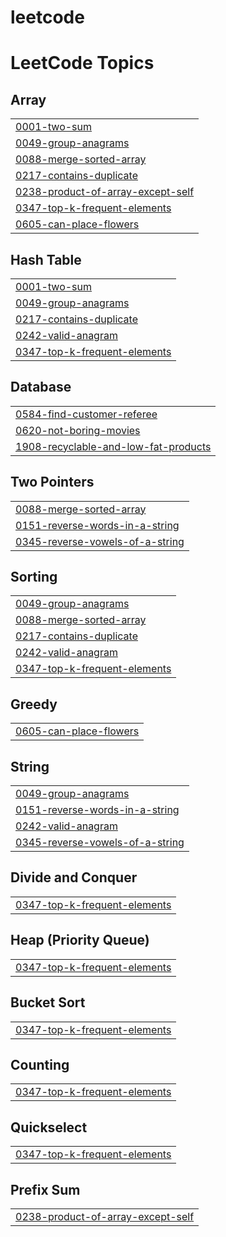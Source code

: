 # leetcode
<!---LeetCode Topics Start-->
# LeetCode Topics
## Array
|  |
| ------- |
| [0001-two-sum](https://github.com/annisa-rachma/leetcode/tree/master/0001-two-sum) |
| [0049-group-anagrams](https://github.com/annisa-rachma/leetcode/tree/master/0049-group-anagrams) |
| [0088-merge-sorted-array](https://github.com/annisa-rachma/leetcode/tree/master/0088-merge-sorted-array) |
| [0217-contains-duplicate](https://github.com/annisa-rachma/leetcode/tree/master/0217-contains-duplicate) |
| [0238-product-of-array-except-self](https://github.com/annisa-rachma/leetcode/tree/master/0238-product-of-array-except-self) |
| [0347-top-k-frequent-elements](https://github.com/annisa-rachma/leetcode/tree/master/0347-top-k-frequent-elements) |
| [0605-can-place-flowers](https://github.com/annisa-rachma/leetcode/tree/master/0605-can-place-flowers) |
## Hash Table
|  |
| ------- |
| [0001-two-sum](https://github.com/annisa-rachma/leetcode/tree/master/0001-two-sum) |
| [0049-group-anagrams](https://github.com/annisa-rachma/leetcode/tree/master/0049-group-anagrams) |
| [0217-contains-duplicate](https://github.com/annisa-rachma/leetcode/tree/master/0217-contains-duplicate) |
| [0242-valid-anagram](https://github.com/annisa-rachma/leetcode/tree/master/0242-valid-anagram) |
| [0347-top-k-frequent-elements](https://github.com/annisa-rachma/leetcode/tree/master/0347-top-k-frequent-elements) |
## Database
|  |
| ------- |
| [0584-find-customer-referee](https://github.com/annisa-rachma/leetcode/tree/master/0584-find-customer-referee) |
| [0620-not-boring-movies](https://github.com/annisa-rachma/leetcode/tree/master/0620-not-boring-movies) |
| [1908-recyclable-and-low-fat-products](https://github.com/annisa-rachma/leetcode/tree/master/1908-recyclable-and-low-fat-products) |
## Two Pointers
|  |
| ------- |
| [0088-merge-sorted-array](https://github.com/annisa-rachma/leetcode/tree/master/0088-merge-sorted-array) |
| [0151-reverse-words-in-a-string](https://github.com/annisa-rachma/leetcode/tree/master/0151-reverse-words-in-a-string) |
| [0345-reverse-vowels-of-a-string](https://github.com/annisa-rachma/leetcode/tree/master/0345-reverse-vowels-of-a-string) |
## Sorting
|  |
| ------- |
| [0049-group-anagrams](https://github.com/annisa-rachma/leetcode/tree/master/0049-group-anagrams) |
| [0088-merge-sorted-array](https://github.com/annisa-rachma/leetcode/tree/master/0088-merge-sorted-array) |
| [0217-contains-duplicate](https://github.com/annisa-rachma/leetcode/tree/master/0217-contains-duplicate) |
| [0242-valid-anagram](https://github.com/annisa-rachma/leetcode/tree/master/0242-valid-anagram) |
| [0347-top-k-frequent-elements](https://github.com/annisa-rachma/leetcode/tree/master/0347-top-k-frequent-elements) |
## Greedy
|  |
| ------- |
| [0605-can-place-flowers](https://github.com/annisa-rachma/leetcode/tree/master/0605-can-place-flowers) |
## String
|  |
| ------- |
| [0049-group-anagrams](https://github.com/annisa-rachma/leetcode/tree/master/0049-group-anagrams) |
| [0151-reverse-words-in-a-string](https://github.com/annisa-rachma/leetcode/tree/master/0151-reverse-words-in-a-string) |
| [0242-valid-anagram](https://github.com/annisa-rachma/leetcode/tree/master/0242-valid-anagram) |
| [0345-reverse-vowels-of-a-string](https://github.com/annisa-rachma/leetcode/tree/master/0345-reverse-vowels-of-a-string) |
## Divide and Conquer
|  |
| ------- |
| [0347-top-k-frequent-elements](https://github.com/annisa-rachma/leetcode/tree/master/0347-top-k-frequent-elements) |
## Heap (Priority Queue)
|  |
| ------- |
| [0347-top-k-frequent-elements](https://github.com/annisa-rachma/leetcode/tree/master/0347-top-k-frequent-elements) |
## Bucket Sort
|  |
| ------- |
| [0347-top-k-frequent-elements](https://github.com/annisa-rachma/leetcode/tree/master/0347-top-k-frequent-elements) |
## Counting
|  |
| ------- |
| [0347-top-k-frequent-elements](https://github.com/annisa-rachma/leetcode/tree/master/0347-top-k-frequent-elements) |
## Quickselect
|  |
| ------- |
| [0347-top-k-frequent-elements](https://github.com/annisa-rachma/leetcode/tree/master/0347-top-k-frequent-elements) |
## Prefix Sum
|  |
| ------- |
| [0238-product-of-array-except-self](https://github.com/annisa-rachma/leetcode/tree/master/0238-product-of-array-except-self) |
<!---LeetCode Topics End-->